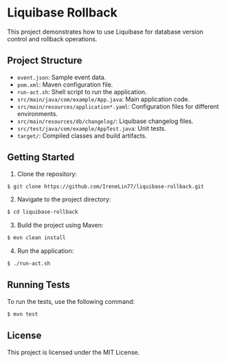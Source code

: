 # Liquibase Rollback

This project demonstrates how to use Liquibase for database version control and rollback operations.

## Project Structure

- `event.json`: Sample event data.
- `pom.xml`: Maven configuration file.
- `run-act.sh`: Shell script to run the application.
- `src/main/java/com/example/App.java`: Main application code.
- `src/main/resources/application*.yaml`: Configuration files for different environments.
- `src/main/resources/db/changelog/`: Liquibase changelog files.
- `src/test/java/com/example/AppTest.java`: Unit tests.
- `target/`: Compiled classes and build artifacts.

## Getting Started

1. Clone the repository:

```sh
$ git clone https://github.com/IreneLin77/liquibase-rollback.git
```

2. Navigate to the project directory:

```sh
$ cd liquibase-rollback
```

3. Build the project using Maven:

```sh
$ mvn clean install
```

4. Run the application:

```sh
$ ./run-act.sh
```

## Running Tests

To run the tests, use the following command:

```sh
$ mvn test
```

## License

This project is licensed under the MIT License.
